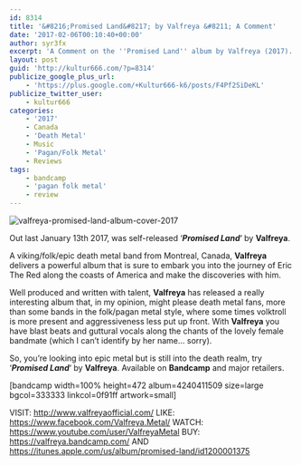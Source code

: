```yaml
---
id: 8314
title: '&#8216;Promised Land&#8217; by Valfreya &#8211; A Comment'
date: '2017-02-06T00:10:40+00:00'
author: syr3fx
excerpt: 'A Comment on the ''Promised Land'' album by Valfreya (2017).'
layout: post
guid: 'http://kultur666.com/?p=8314'
publicize_google_plus_url:
    - 'https://plus.google.com/+Kultur666-k6/posts/F4Pf2SiDeKL'
publicize_twitter_user:
    - kultur666
categories:
    - '2017'
    - Canada
    - 'Death Metal'
    - Music
    - 'Pagan/Folk Metal'
    - Reviews
tags:
    - bandcamp
    - 'pagan folk metal'
    - review
---
```


![valfreya-promised-land-album-cover-2017](http://localhost:8080/wp-content/uploads/2017/02/valfreya-promised-land-album-cover-2017.jpg)

Out last January 13th 2017, was self-released ‘***Promised Land***‘ by **Valfreya**.

A viking/folk/epic death metal band from Montreal, Canada, **Valfreya** delivers a powerful album that is sure to embark you into the journey of Eric The Red along the coasts of America and make the discoveries with him.

Well produced and written with talent, **Valfreya** has released a really interesting album that, in my opinion, might please death metal fans, more than some bands in the folk/pagan metal style, where some times volktroll is more present and aggressiveness less put up front. With **Valfreya** you have blast beats and guttural vocals along the chants of the lovely female bandmate (which I can’t identify by her name… sorry).

So, you’re looking into epic metal but is still into the death realm, try ‘***Promised Land***‘ by **Valfreya**. Available on **Bandcamp** and major retailers.

\[bandcamp width=100% height=472 album=4240411509 size=large bgcol=333333 linkcol=0f91ff artwork=small\]

VISIT: <http://www.valfreyaofficial.com/>
LIKE: <https://www.facebook.com/Valfreya.Metal/>
WATCH: <https://www.youtube.com/user/ValfreyaMetal>
BUY: <https://valfreya.bandcamp.com/> AND <https://itunes.apple.com/us/album/promised-land/id1200001375>